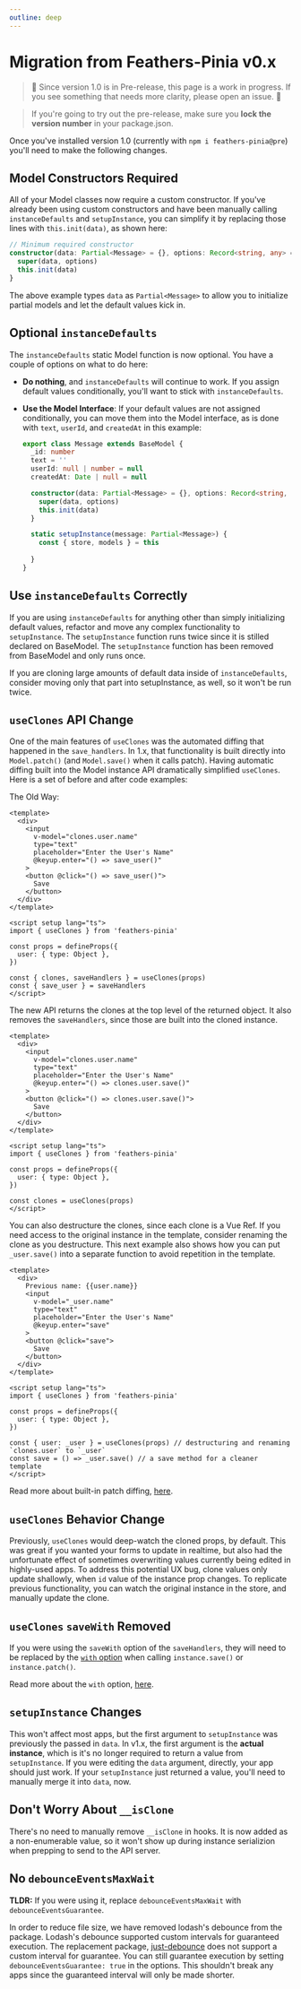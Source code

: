 ```yaml
---
outline: deep
---
```


# Migration from Feathers-Pinia v0.x

> 🚧 Since version 1.0 is in Pre-release, this page is a work in progress. If you see something that needs more clarity, please open an issue. 🚧

<script setup>
import BlockQuote from '../components/BlockQuote.vue'
</script>

<BlockQuote type="danger" label="🚧 CAUTION 🚧">

If you're going to try out the pre-release, make sure you **lock the version number** in your package.json.

</BlockQuote>

Once you've installed version 1.0 (currently with `npm i feathers-pinia@pre`) you'll need to make the following changes.

## Model Constructors Required

All of your Model classes now require a custom constructor. If you've already been using custom constructors and have been manually calling `instanceDefaults` and `setupInstance`, you can simplify it by replacing those lines with `this.init(data)`, as shown here:

```ts
// Minimum required constructor
constructor(data: Partial<Message> = {}, options: Record<string, any> = {}) {
  super(data, options)
  this.init(data)
}
```

The above example types `data` as `Partial<Message>` to allow you to initialize partial models and let the default values kick in.

## Optional `instanceDefaults`

The `instanceDefaults` static Model function is now optional. You have a couple of options on what to do here:

- **Do nothing**, and `instanceDefaults` will continue to work. If you assign default values conditionally, you'll want to stick with `instanceDefaults`.
- **Use the Model Interface**: If your default values are not assigned conditionally, you can move them into the Model interface, as is done with `text`, `userId`, and `createdAt` in this example:

  ```ts
  export class Message extends BaseModel {
    _id: number
    text = ''
    userId: null | number = null
    createdAt: Date | null = null

    constructor(data: Partial<Message> = {}, options: Record<string, any> = {}) {
      super(data, options)
      this.init(data)
    }

    static setupInstance(message: Partial<Message>) {
      const { store, models } = this
      
    }
  }
  ```

## Use `instanceDefaults` Correctly

If you are using `instanceDefaults` for anything other than simply initializing default values, refactor and move any complex functionality to `setupInstance`.  The `setupInstance` function runs twice since it is stilled declared on BaseModel. The `setupInstance` function has been removed from BaseModel and only runs once.

If you are cloning large amounts of default data inside of `instanceDefaults`, consider moving only that part into setupInstance, as well, so it won't be run twice.

## `useClones` API Change

One of the main features of `useClones` was the automated diffing that happened in the `save_handlers`. In 1.x, that functionality is built directly into `Model.patch()` (and `Model.save()` when it calls patch). Having automatic diffing built into the Model instance API dramatically simplified `useClones`.  Here is a set of before and after code examples:

The Old Way:

```vue
<template>
  <div>
    <input
      v-model="clones.user.name"
      type="text"
      placeholder="Enter the User's Name"
      @keyup.enter="() => save_user()"
    >
    <button @click="() => save_user()">
      Save
    </button>
  </div>
</template>

<script setup lang="ts">
import { useClones } from 'feathers-pinia'

const props = defineProps({
  user: { type: Object },
})

const { clones, saveHandlers } = useClones(props)
const { save_user } = saveHandlers
</script>
```

The new API returns the clones at the top level of the returned object. It also removes the `saveHandlers`, since those are built into the cloned instance.

```vue
<template>
  <div>
    <input
      v-model="clones.user.name"
      type="text"
      placeholder="Enter the User's Name"
      @keyup.enter="() => clones.user.save()"
    >
    <button @click="() => clones.user.save()">
      Save
    </button>
  </div>
</template>

<script setup lang="ts">
import { useClones } from 'feathers-pinia'

const props = defineProps({
  user: { type: Object },
})

const clones = useClones(props)
</script>
```

You can also destructure the clones, since each clone is a Vue Ref. If you need access to the original instance in the template, consider renaming the clone as you destructure. This next example also shows how you can put `_user.save()` into a separate function to avoid repetition in the template.

```vue
<template>
  <div>
    Previous name: {{user.name}}
    <input
      v-model="_user.name"
      type="text"
      placeholder="Enter the User's Name"
      @keyup.enter="save"
    >
    <button @click="save">
      Save
    </button>
  </div>
</template>

<script setup lang="ts">
import { useClones } from 'feathers-pinia'

const props = defineProps({
  user: { type: Object },
})

const { user: _user } = useClones(props) // destructuring and renaming `clones.user` to `_user`
const save = () => _user.save() // a save method for a cleaner template
</script>
```

Read more about built-in patch diffing, [here](./use-clones#automatic-patch-diffing).

## `useClones` Behavior Change

Previously, `useClones` would deep-watch the cloned props, by default. This was great if you wanted your forms to update in realtime, but also had the unfortunate effect of sometimes overwriting values currently being edited in highly-used apps. To address this potential UX bug, clone values only update shallowly, when `id` value of the instance prop changes.  To replicate previous functionality, you can watch the original instance in the store, and manually update the clone.

## `useClones` `saveWith` Removed

If you were using the `saveWith` option of the `saveHandlers`, they will need to be replaced by the [`with` option](./whats-new#always-save-certain-props) when calling `instance.save()` or `instance.patch()`.

Read more about the `with` option, [here](./whats-new#always-save-certain-props).

## `setupInstance` Changes

This won't affect most apps, but the first argument to `setupInstance` was previously the passed in `data`. In v1.x, the first argument is the **actual instance**, which is it's no longer required to return a value from `setupInstance`. If you were editing the `data` argument, directly, your app should just work.  If your `setupInstance` just returned a value, you'll need to manually merge it into `data`, now.

## Don't Worry About `__isClone`

There's no need to manually remove `__isClone` in hooks. It is now added as a non-enumerable value, so it won't show up during instance serializion when prepping to send to the API server.

## No `debounceEventsMaxWait`

**TLDR:** If you were using it, replace `debounceEventsMaxWait` with `debounceEventsGuarantee`.

In order to reduce file size, we have removed lodash's debounce from the package.  Lodash's debounce supported custom intervals for guaranteed execution.  The replacement package, [just-debounce](https://npmjs.com/package/just-debounce) does not support a custom interval for guarantee. You can still guarantee execution by setting `debounceEventsGuarantee: true` in the options.  This shouldn't break any apps since the guaranteed interval will only be made shorter.
